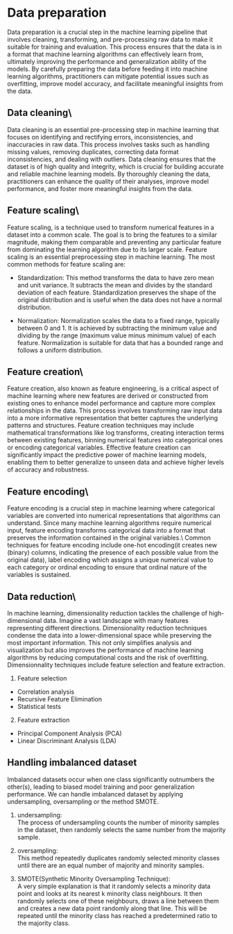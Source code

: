 # Data preparation
Data preparation is a crucial step in the machine learning pipeline that involves cleaning, transforming, and pre-processing raw data to make it suitable for training and evaluation. This process ensures that the data is in a format that machine learning algorithms can effectively learn from, ultimately improving the performance and generalization ability of the models. By carefully preparing the data before feeding it into machine learning algorithms, practitioners can mitigate potential issues such as overfitting, improve model accuracy, and facilitate meaningful insights from the data.

## Data cleaning\
Data cleaning is an essential pre-processing step in machine learning that focuses on identifying and rectifying errors, inconsistencies, and inaccuracies in raw data. This process involves tasks such as handling missing values, removing duplicates, correcting data format inconsistencies, and dealing with outliers. Data cleaning ensures that the dataset is of high quality and integrity, which is crucial for building accurate and reliable machine learning models. By thoroughly cleaning the data, practitioners can enhance the quality of their analyses, improve model performance, and foster more meaningful insights from the data.

## Feature scaling\
Feature scaling, is a technique used to transform numerical features in a dataset into a common scale. The goal is to bring the features to a similar magnitude, making them comparable and preventing any particular feature from dominating the learning algorithm due to its larger scale. Feature scaling is an essential preprocessing step in machine learning.
The most common methods for feature scaling are:

- Standardization: This method transforms the data to have zero mean and unit variance. It subtracts the mean and divides by the standard deviation of each feature. Standardization preserves the shape of the original distribution and is useful when the data does not have a normal distribution.

- Normalization: Normalization scales the data to a fixed range, typically between 0 and 1. It is achieved by subtracting the minimum value and dividing by the range (maximum value minus minimum value) of each feature. Normalization is suitable for data that has a bounded range and follows a uniform distribution.

## Feature creation\
Feature creation, also known as feature engineering, is a critical aspect of machine learning where new features are derived or constructed from existing ones to enhance model performance and capture more complex relationships in the data. This process involves transforming raw input data into a more informative representation that better captures the underlying patterns and structures. Feature creation techniques may include mathematical transformations like log transforms, creating interaction terms between existing features, binning numerical features into categorical ones or encoding categorical variables. Effective feature creation can significantly impact the predictive power of machine learning models, enabling them to better generalize to unseen data and achieve higher levels of accuracy and robustness.

## Feature encoding\
Feature encoding is a crucial step in machine learning where categorical variables are converted into numerical representations that algorithms can understand. Since many machine learning algorithms require numerical input, feature encoding transforms categorical data into a format that preserves the information contained in the original variables.\ 
Common techniques for feature encoding include one-hot encoding(it creates new (binary) columns, indicating the presence of each possible value from the original data), label encoding which assigns a unique numerical value to each category or ordinal encoding to ensure that ordinal nature of the variables is sustained.

## Data reduction\
In machine learning, dimensionality reduction tackles the challenge of high-dimensional data. Imagine a vast landscape with many features representing different directions. Dimensionality reduction techniques condense the data into a lower-dimensional space while preserving the most important information. This not only simplifies analysis and visualization but also improves the performance of machine learning algorithms by reducing computational costs and the risk of overfitting. Dimensionnality techniques include feature selection and feature extraction.

1. Feature selection
- Correlation analysis
- Recursive Feature Elimination
- Statistical tests

2. Feature extraction
- Principal Component Analysis (PCA)
- Linear Discriminant Analysis (LDA)


## Handling imbalanced dataset
Imbalanced datasets occur when one class significantly outnumbers the other(s), leading to biased model training and poor generalization performance. 
We can handle imbalanced dataset by applying undersampling, oversampling or the method SMOTE.

1. undersampling:\
The process of undersampling counts the number of minority samples in the dataset, then randomly selects the same number from the majority sample.

2. oversampling:\
This method repeatedly duplicates randomly selected minority classes until there are an equal number of majority and minority samples.

3. SMOTE(Synthetic Minority Oversampling Technique):\
A very simple explanation is that it randomly selects a minority data point and looks at its nearest k minority class neighbours. It then randomly selects one of these neighbours, draws a line between them and creates a new data point randomly along that line. This will be repeated until the minority class has reached a predetermined ratio to the majority class.


